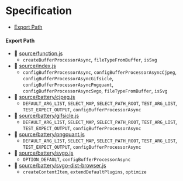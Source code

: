 # Specification

* [Export Path](#export-path)

#### Export Path
+ 📄 [source/function.js](source/function.js)
  - `createBufferProcessorAsync`, `fileTypeFromBuffer`, `isSvg`
+ 📄 [source/index.js](source/index.js)
  - `configBufferProcessorAsync`, `configBufferProcessorAsyncCjpeg`, `configBufferProcessorAsyncGifsicle`, `configBufferProcessorAsyncPngquant`, `configBufferProcessorAsyncSvgo`, `fileTypeFromBuffer`, `isSvg`
+ 📄 [source/battery/cjpeg.js](source/battery/cjpeg.js)
  - `DEFAULT_ARG_LIST`, `SELECT_MAP`, `SELECT_PATH_ROOT`, `TEST_ARG_LIST`, `TEST_EXPECT_OUTPUT`, `configBufferProcessorAsync`
+ 📄 [source/battery/gifsicle.js](source/battery/gifsicle.js)
  - `DEFAULT_ARG_LIST`, `SELECT_MAP`, `SELECT_PATH_ROOT`, `TEST_ARG_LIST`, `TEST_EXPECT_OUTPUT`, `configBufferProcessorAsync`
+ 📄 [source/battery/pngquant.js](source/battery/pngquant.js)
  - `DEFAULT_ARG_LIST`, `SELECT_MAP`, `SELECT_PATH_ROOT`, `TEST_ARG_LIST`, `TEST_EXPECT_OUTPUT`, `configBufferProcessorAsync`
+ 📄 [source/battery/svgo.js](source/battery/svgo.js)
  - `OPTION_DEFAULT`, `configBufferProcessorAsync`
+ 📄 [source/battery/svgo-dist-browser.js](source/battery/svgo-dist-browser.js)
  - `createContentItem`, `extendDefaultPlugins`, `optimize`
